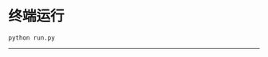 # 终端运行

```shell
python run.py
```
**********************************************************************************************************************************************************************************************************************************************************************************************************************************************************************************************************************************************************************************************************************************************************************************************************************************************************************************************************************************************************************************************************************************************************************************************************************************************************************************************************************************************************************************************************************************************